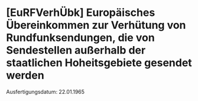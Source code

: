 # [EuRFVerhÜbk] Europäisches Übereinkommen zur Verhütung von Rundfunksendungen, die von Sendestellen außerhalb der staatlichen Hoheitsgebiete gesendet werden

Ausfertigungsdatum: 22.01.1965

 